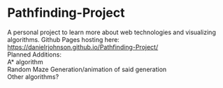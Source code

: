 # Pathfinding-Project
A personal project to learn more about web technologies and visualizing algorithms.
Github Pages hosting here: https://danielrjohnson.github.io/Pathfinding-Project/ <br>
Planned Additions: <br>
A* algorithm<br>
Random Maze Generation/animation of said generation<br>
Other algorithms?<br>
